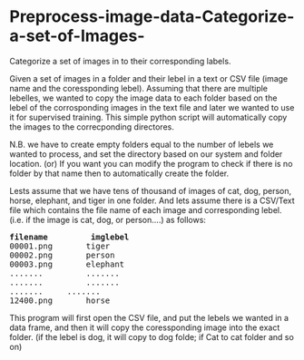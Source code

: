 # Preprocess-image-data-Categorize-a-set-of-Images-
Categorize a set of images in to their corresponding labels. 

Given a set of images in a folder and their lebel in a text or CSV file (image name and the coressponding lebel). Assuming that there are multiple lebelles, we wanted to copy the image data to each folder based on the lebel of the corrosponding images in the text file and later we wanted to use it for supervised training. This simple python script will automatically copy the images to the correcponding directores.

N.B. we have to create empty folders equal to the number of lebels we wanted to process, and set the directory based on our system and folder location. (or) If you want you can modify the program to check if there is no folder by that name then to automatically create 
the folder.

Lests assume that we have tens of thousand of images of cat, dog, person, horse, elephant, and tiger in one folder. And lets assume there is a CSV/Text file which contains the file name of each image and corresponding lebel. (i.e. if the image is cat, dog, or person....) as follows:

<pre>
<b>filename 		imglebel</b>
00001.png 		tiger
00002.png 		person
00003.png	  	elephant
.......	  		.......
.......	  		.......
....... 	.......
12400.png 		horse
</pre>

This program will first open the CSV file, and put the lebels we wanted in a data frame, and then it will copy the coressponding image into the exact folder. (if the lebel is dog, it will copy to dog folde; if Cat to cat folder and so on)
